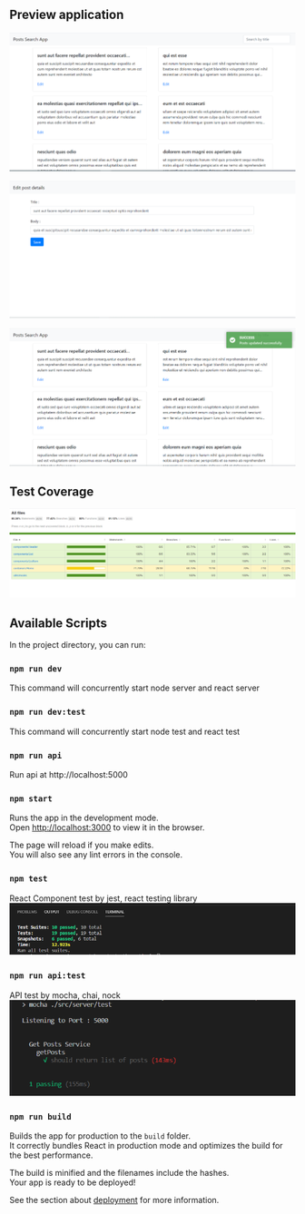 ## Preview application
![Alt text](preview.png?raw=true "Application Review")

![Alt text](preview_1.png?raw=true "Application Review")

![Alt text](preview_2.png?raw=true "Application Review")

## Test Coverage 
![Alt text](coverage.png?raw=true "Test Coverage Report")

## Available Scripts

In the project directory, you can run:

### `npm run dev`

This command will concurrently start node server and react server

### `npm run dev:test`

This command will concurrently start node test and react test

### `npm run api`

Run api at http://localhost:5000

### `npm start`

Runs the app in the development mode.<br />
Open [http://localhost:3000](http://localhost:3000) to view it in the browser.

The page will reload if you make edits.<br />
You will also see any lint errors in the console.

### `npm test`

React Component test by jest, react testing library 
![Alt text](testpreview.png?raw=true "React Component test")

### `npm run api:test`
API test by mocha, chai, nock 
![Alt text](testpreview_1.png?raw=true "API test")

### `npm run build`

Builds the app for production to the `build` folder.<br />
It correctly bundles React in production mode and optimizes the build for the best performance.

The build is minified and the filenames include the hashes.<br />
Your app is ready to be deployed!

See the section about [deployment](https://facebook.github.io/create-react-app/docs/deployment) for more information.
